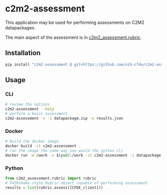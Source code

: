 # c2m2-assessment

This application may be used for performing assessments on C2M2 datapackages.

The main aspect of the assessment is in [c2m2_assessment.rubric](./c2m2_assessment/rubric.py).

## Installation
```python
pip install "c2m2-assessment @ git+https://github.com/nih-cfde/c2m2-assessment"
```

## Usage

### CLI
```bash
# review the options
c2m2-assessment --help
# perform a basic assessment
c2m2-assessment -v -i datapackage.zip -o results.json
```

### Docker
```bash
# build the docker image
docker build -it c2m2-assessment .
# run the image the same way you would the python cli
docker run -w /work -v $(pwd):/work -it c2m2-assessment -i datapackage.zip -o results.json
```

### Python
```python
from c2m2_assessment.rubric import rubric
# FAIRshake-style Rubric object capable of performing assessment
results = list(rubric.assess([CFDE_client]))
```

